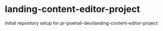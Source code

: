 # landing-content-editor-project

Initial repository setup for pr-poehali-dev/landing-content-editor-project